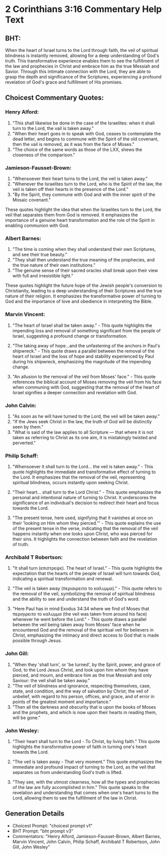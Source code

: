 # 2 Corinthians 3:16 Commentary Help Text

## BHT:
When the heart of Israel turns to the Lord through faith, the veil of spiritual blindness is instantly removed, allowing for a deep understanding of God's truth. This transformative experience enables them to see the fulfillment of the law and prophecies in Christ and embrace him as the true Messiah and Savior. Through this intimate connection with the Lord, they are able to grasp the depth and significance of the Scriptures, experiencing a profound revelation of God's grace and fulfillment of His promises.

## Choicest Commentary Quotes:
### Henry Alford:
1. "This shall likewise be done in the case of the Israelites: when it shall turn to the Lord, the vail is taken away." 
2. "When their heart goes in to speak with God, ceases to contemplate the dead letter, and begins to commune with the Spirit of the old covenant, then the vail is removed, as it was from the face of Moses."
3. "The choice of the same words as those of the LXX, shews the closeness of the comparison."

### Jamieson-Fausset-Brown:
1. "Whensoever their heart turns to the Lord, the veil is taken away." 
2. "Whenever the Israelites turn to the Lord, who is the Spirit of the law, the veil is taken off their hearts in the presence of the Lord."
3. "By the Spirit, they commune with God and with the inner spirit of the Mosaic covenant."

These quotes highlight the idea that when the Israelites turn to the Lord, the veil that separates them from God is removed. It emphasizes the importance of a genuine heart transformation and the role of the Spirit in enabling communion with God.

### Albert Barnes:
1. "The time is coming when they shall understand their own Scriptures, and see their true beauty."
2. "They shall then understand the true meaning of the prophecies, and the true nature of their own institutions."
3. "The genuine sense of their sacred oracles shall break upon their view with full and irresistible light."

These quotes highlight the future hope of the Jewish people's conversion to Christianity, leading to a deep understanding of their Scriptures and the true nature of their religion. It emphasizes the transformative power of turning to God and the importance of love and obedience in interpreting the Bible.

### Marvin Vincent:
1. "The heart of Israel shall be taken away." - This quote highlights the impending loss and removal of something significant from the people of Israel, suggesting a profound change or transformation.

2. "The taking away of hope...and the unfastening of the anchors in Paul's shipwreck." - This quote draws a parallel between the removal of the heart of Israel and the loss of hope and stability experienced by Paul during his shipwreck, emphasizing the magnitude of the impending change.

3. "An allusion to the removal of the veil from Moses' face." - This quote references the biblical account of Moses removing the veil from his face when communing with God, suggesting that the removal of the heart of Israel signifies a deeper connection and revelation with God.

### John Calvin:
1. "As soon as he will have turned to the Lord, the veil will be taken away." 
2. "If the Jews seek Christ in the law, the truth of God will be distinctly seen by them." 
3. "What is said of the law applies to all Scripture — that where it is not taken as referring to Christ as its one aim, it is mistakingly twisted and perverted."

### Philip Schaff:
1. "Whensoever it shall turn to the Lord... the veil is taken away." - This quote highlights the immediate and transformative effect of turning to the Lord. It emphasizes that the removal of the veil, representing spiritual blindness, occurs instantly upon seeking Christ.

2. "Their heart... shall turn to the Lord Christ." - This quote emphasizes the personal and intentional nature of turning to Christ. It underscores the significance of an individual's decision to redirect their heart and focus towards the Lord.

3. "The present tense, here used, signifying that it vanishes at once on their 'looking on Him whom they pierced.'" - This quote explains the use of the present tense in the verse, indicating that the removal of the veil happens instantly when one looks upon Christ, who was pierced for their sins. It highlights the connection between faith and the revelation of truth.

### Archibald T Robertson:
1. "It shall turn (επιστρεψε). The heart of Israel." - This quote highlights the expectation that the hearts of the people of Israel will turn towards God, indicating a spiritual transformation and renewal.

2. "The veil is taken away (περιαιρειτα το καλυμμα)." - This quote refers to the removal of the veil, symbolizing the removal of spiritual blindness and the ability to see and understand the truth of God's word.

3. "Here Paul has in mind Exodus 34:34 where we find of Moses that περιηιρειτο το καλυμμα (the veil was taken from around his face) whenever he went before the Lord." - This quote draws a parallel between the veil being taken away from Moses' face when he encountered God and the removal of the spiritual veil for believers in Christ, emphasizing the intimacy and direct access to God that is made possible through Jesus.

### John Gill:
1. "When they 'shall turn', or 'be turned', by the Spirit, power, and grace of God, to the Lord Jesus Christ, and look upon him whom they have pierced, and mourn, and embrace him as the true Messiah and only Saviour: the veil shall be taken away." 
2. "The veil of blindness and ignorance, respecting themselves, case, state, and condition, and the way of salvation by Christ; the veil of unbelief, with regard to his person, offices, and grace, and of error in points of the greatest moment and importance."
3. "Then all the darkness and obscurity that is upon the books of Moses and the prophets, and which is now upon their hearts in reading them, will be gone."

### John Wesley:
1. "Their heart shall turn to the Lord - To Christ, by living faith." This quote highlights the transformative power of faith in turning one's heart towards the Lord.

2. "The veil is taken away - That very moment." This quote emphasizes the immediate and profound impact of turning to the Lord, as the veil that separates us from understanding God's truth is lifted.

3. "They see, with the utmost clearness, how all the types and prophecies of the law are fully accomplished in him." This quote speaks to the revelation and understanding that comes when one's heart turns to the Lord, allowing them to see the fulfillment of the law in Christ.


## Generation Details
- Choicest Prompt: "choicest prompt v1"
- BHT Prompt: "bht prompt v3"
- Commentators: "Henry Alford, Jamieson-Fausset-Brown, Albert Barnes, Marvin Vincent, John Calvin, Philip Schaff, Archibald T Robertson, John Gill, John Wesley"
